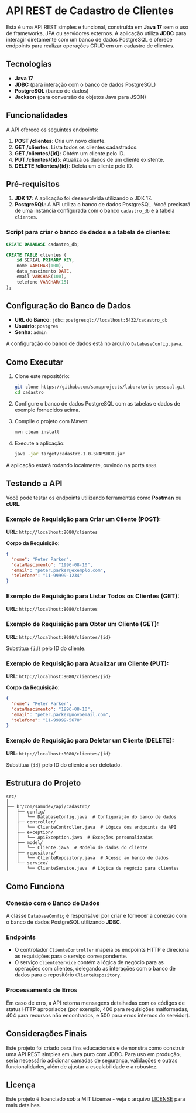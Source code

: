 # API REST de Cadastro de Clientes

Esta é uma API REST simples e funcional, construída em **Java 17** sem o uso de frameworks, JPA ou servidores externos. A aplicação utiliza **JDBC** para interagir diretamente com um banco de dados PostgreSQL e oferece endpoints para realizar operações CRUD em um cadastro de clientes.

## Tecnologias

- **Java 17**
- **JDBC** (para interação com o banco de dados PostgreSQL)
- **PostgreSQL** (banco de dados)
- **Jackson** (para conversão de objetos Java para JSON)

## Funcionalidades

A API oferece os seguintes endpoints:

1. **POST /clientes**: Cria um novo cliente.
2. **GET /clientes**: Lista todos os clientes cadastrados.
3. **GET /clientes/{id}**: Obtém um cliente pelo ID.
4. **PUT /clientes/{id}**: Atualiza os dados de um cliente existente.
5. **DELETE /clientes/{id}**: Deleta um cliente pelo ID.

## Pré-requisitos

1. **JDK 17**: A aplicação foi desenvolvida utilizando o JDK 17.
2. **PostgreSQL**: A API utiliza o banco de dados PostgreSQL. Você precisará de uma instância configurada com o banco `cadastro_db` e a tabela `clientes`.

### Script para criar o banco de dados e a tabela de clientes:

```sql
CREATE DATABASE cadastro_db;

CREATE TABLE clientes (
    id SERIAL PRIMARY KEY,
    nome VARCHAR(100),
    data_nascimento DATE,
    email VARCHAR(100),
    telefone VARCHAR(15)
);
```

## Configuração do Banco de Dados

- **URL do Banco**: `jdbc:postgresql://localhost:5432/cadastro_db`
- **Usuário**: `postgres`
- **Senha**: `admin`

A configuração do banco de dados está no arquivo `DatabaseConfig.java`.

## Como Executar

1. Clone este repositório:
   ```bash
   git clone https://github.com/samuprojects/laboratorio-pessoal.git
   cd cadastro
   ```

2. Configure o banco de dados PostgreSQL com as tabelas e dados de exemplo fornecidos acima.

3. Compile o projeto com Maven:
   ```bash
   mvn clean install
   ```

4. Execute a aplicação:
   ```bash
   java -jar target/cadastro-1.0-SNAPSHOT.jar
   ```

A aplicação estará rodando localmente, ouvindo na porta `8080`.

## Testando a API

Você pode testar os endpoints utilizando ferramentas como **Postman** ou **cURL**.

### Exemplo de Requisição para Criar um Cliente (POST):

**URL**: `http://localhost:8080/clientes`

**Corpo da Requisição**:
```json
{
  "nome": "Peter Parker",
  "dataNascimento": "1996-08-10",
  "email": "peter.parker@exemplo.com",
  "telefone": "11-99999-1234"
}
```

### Exemplo de Requisição para Listar Todos os Clientes (GET):

**URL**: `http://localhost:8080/clientes`

### Exemplo de Requisição para Obter um Cliente (GET):

**URL**: `http://localhost:8080/clientes/{id}`

Substitua `{id}` pelo ID do cliente.

### Exemplo de Requisição para Atualizar um Cliente (PUT):

**URL**: `http://localhost:8080/clientes/{id}`

**Corpo da Requisição**:
```json
{
  "nome": "Peter Parker",
  "dataNascimento": "1996-08-10",
  "email": "peter.parker@novoemail.com",
  "telefone": "11-99999-5678"
}
```

### Exemplo de Requisição para Deletar um Cliente (DELETE):

**URL**: `http://localhost:8080/clientes/{id}`

Substitua `{id}` pelo ID do cliente a ser deletado.

## Estrutura do Projeto

```
src/
│
├── br/com/samudev/api/cadastro/
│   ├── config/
│   │   └── DatabaseConfig.java  # Configuração do banco de dados
│   ├── controller/
│   │   └── ClienteController.java  # Lógica dos endpoints da API
│   ├── exception/
│   │   └── ApiException.java  # Exceções personalizadas
│   ├── model/
│   │   └── Cliente.java  # Modelo de dados do cliente
│   ├── repository/
│   │   └── ClienteRepository.java  # Acesso ao banco de dados
│   └── service/
│       └── ClienteService.java  # Lógica de negócio para clientes
```

## Como Funciona

### Conexão com o Banco de Dados
A classe `DatabaseConfig` é responsável por criar e fornecer a conexão com o banco de dados PostgreSQL utilizando **JDBC**.

### Endpoints
- O controlador `ClienteController` mapeia os endpoints HTTP e direciona as requisições para o serviço correspondente.
- O serviço `ClienteService` contém a lógica de negócio para as operações com clientes, delegando as interações com o banco de dados para o repositório `ClienteRepository`.

### Processamento de Erros
Em caso de erro, a API retorna mensagens detalhadas com os códigos de status HTTP apropriados (por exemplo, 400 para requisições malformadas, 404 para recursos não encontrados, e 500 para erros internos do servidor).

## Considerações Finais

Este projeto foi criado para fins educacionais e demonstra como construir uma API REST simples em Java puro com JDBC. Para uso em produção, seria necessário adicionar camadas de segurança, validações e outras funcionalidades, além de ajustar a escalabilidade e a robustez.

## Licença

Este projeto é licenciado sob a MIT License - veja o arquivo [LICENSE](LICENSE) para mais detalhes.

```
